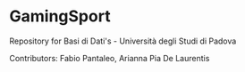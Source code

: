 # GamingSport
Repository for Basi di Dati's - Università degli Studi di Padova

Contributors: Fabio Pantaleo, Arianna Pia De Laurentis
